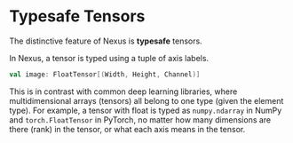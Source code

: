 # Typesafe Tensors

The distinctive feature of Nexus is **typesafe** tensors.


In Nexus, a tensor is typed using a tuple of axis labels.

``` scala
val image: FloatTensor[(Width, Height, Channel)]
```


This is in contrast with common deep learning libraries, where multidimensional arrays (tensors) all belong to one type (given the element type). For example, a tensor with float is typed as `numpy.ndarray` in NumPy and `torch.FloatTensor` in PyTorch, no matter how many dimensions are there (rank) in the tensor, or what each axis means in the tensor.
